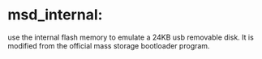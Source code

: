 # msd_internal:

use the internal flash memory to emulate a 24KB usb removable disk. It is modified from the official mass storage bootloader program.
